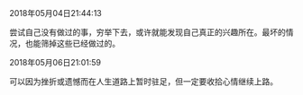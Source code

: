 2018年05月04日21:44:13

尝试自己没有做过的事，穷举下去，或许就能发现自己真正的兴趣所在。最坏的情况，也能筛掉这些已经做过的。

2018年05月06日21:01:59

可以因为挫折或遗憾而在人生道路上暂时驻足，但一定要收拾心情继续上路。
